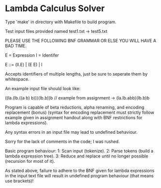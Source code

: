 # Lambda Calculus Solver

Type 'make' in directory with Makefile to build program.

Test input files provided named test1.txt -> test5.txt

PLEASE USE THE FOLLOWING BNF GRAMMAR OR ELSE YOU WILL HAVE A BAD TIME.

E = Expression
I = Identifer

E ::= (lI.E) | (E E) | I

Accepts identifiers of multiple lengths, just be sure to seperate them
by whitespace.

An example input file should look like:

((la.(lb.((a b) b)))(lb.b))b  // example from assignment -> (la.lb.abb)(lb.b)b

Program is capable of beta reductions, alpha renaming, and encoding
replacement (bonus) (syntax for encoding replacement must strictly
follow example given in assignment handout along with BNF
restrictions for lambda expressions).

Any syntax errors in an input file may lead to undefined behaviour.

Sorry for the lack of comments in the code; I was rushed.

Basic program behaviour:
1: Scan input (tokenize).
2: Parse tokens (build a lambda expression tree).
3: Reduce and replace until no longer possible (recursion for most of it).

As stated above, failure to adhere to the BNF given for lambda expressions
in the input text file will result in undefined program behaviour
(that means use brackets)!
